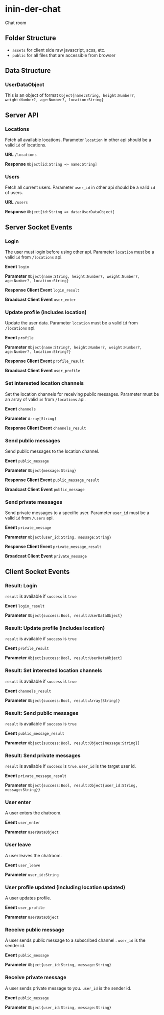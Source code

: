 # inin-der-chat
Chat room

## Folder Structure

- `assets` for client side raw javascript, scss, etc.
- `public` for all files that are accessible from browser


## Data Structure

### UserDataObject

This is an object of format `Object{name:String, height:Number?, weight:Number?, age:Number?, location:String}`


## Server API

### Locations
Fetch all available locations. Parameter `location` in other api should be a valid `id` of locations.

**URL** `/locations`

**Response** `Object[id:String => name:String]`


### Users
Fetch all current users. Parameter `user_id` in other api should be a valid `id` of users.

**URL** `/users`

**Response** `Object[id:String => data:UserDataObject]`



## Server Socket Events

### Login
The user must login before using other api.
Parameter `location` must be a valid `id` from `/locations` api.

**Event** `login`

**Parameter** `Object{name:String, height:Number?, weight:Number?, age:Number?, location:String}`

**Response Client Event** `login_result`

**Broadcast Client Event** `user_enter`


### Update profile (includes location)

Update the user data.
Parameter `location` must be a valid `id` from `/locations` api.

**Event** `profile`

**Parameter** `Object{name:String?, height:Number?, weight:Number?, age:Number?, location:String?}`

**Response Client Event** `profile_result`

**Broadcast Client Event** `user_profile`


### Set interested location channels

Set the location channels for receiving public messages.
Parameter must be an array of valid `id` from `/locations` api.

**Event** `channels`

**Parameter** `Array[String]`

**Response Client Event** `channels_result`


### Send public messages

Send public messages to the location channel.

**Event** `public_message`

**Parameter** `Object{message:String}`

**Response Client Event** `public_message_result`

**Broadcast Client Event** `public_message`


### Send private messages

Send private messages to a specific user.
Parameter `user_id` must be a valid `id` from `/users` api.

**Event** `private_message`

**Parameter** `Object{user_id:String, message:String}`

**Response Client Event** `private_message_result`

**Broadcast Client Event** `private_message`


## Client Socket Events

### Result: Login

`result` is available if `success` is `true`

**Event** `login_result`

**Parameter** `Object{success:Bool, result:UserDataObject}`


### Result: Update profile (includes location)

`result` is available if `success` is `true`

**Event** `profile_result`

**Parameter** `Object{success:Bool, result:UserDataObject}`


### Result: Set interested location channels

`result` is available if `success` is `true`

**Event** `channels_result`

**Parameter** `Object{success:Bool, result:Array[String]}`


### Result: Send public messages

`result` is available if `success` is `true`

**Event** `public_message_result`

**Parameter** `Object{success:Bool, result:Object{message:String}}`


### Result: Send private messages

`result` is available if `success` is `true`.
`user_id` is the target user id.

**Event** `private_message_result`

**Parameter** `Object{success:Bool, result:Object{user_id:String, message:String}}`


### User enter

A user enters the chatroom.

**Event** `user_enter`

**Parameter** `UserDataObject`


### User leave

A user leaves the chatroom.

**Event** `user_leave`

**Parameter** `user_id:String`


### User profile updated (including location updated)

A user updates profile.

**Event** `user_profile`

**Parameter** `UserDataObject`


### Receive public message

A user sends public message to a subscribed channel . `user_id` is the sender id.

**Event** `public_message`

**Parameter** `Object{user_id:String, message:String}`


### Receive private message

A user sends private message to you. `user_id` is the sender id.

**Event** `public_message`

**Parameter** `Object{user_id:String, message:String}`

